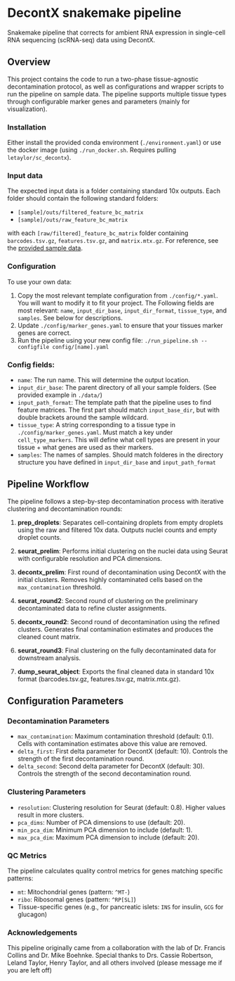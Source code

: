 # DecontX snakemake pipeline

Snakemake pipeline that corrects for ambient RNA expression in single-cell RNA sequencing (scRNA-seq) data using DecontX.

## Overview

This project contains the code to run a two-phase tissue-agnostic decontamination protocol, as well as configurations and wrapper scripts to run the pipeline on sample data. The pipeline supports multiple tissue types through configurable marker genes and parameters (mainly for visualization).

### Installation 
Either install the provided conda environment (`./environment.yaml`) or use the docker image (using `./run_docker.sh`. Requires pulling `letaylor/sc_decontx`).


### Input data
The expected input data is a folder containing standard 10x outputs. Each folder should contain the following standard folders:
- `[sample]/outs/filtered_feature_bc_matrix`
- `[sample]/outs/raw_feature_bc_matrix`
  
with each `[raw/filtered]_feature_bc_matrix` folder containing `barcodes.tsv.gz`, `features.tsv.gz`, and `matrix.mtx.gz`. For reference, see the [provided sample data](./data/).


### Configuration
To use your own data:
1) Copy the most relevant template configuration from `./config/*.yaml`. You will want to modify it to fit your project. The Following fields are most relevant: `name`, `input_dir_base`, `input_dir_format`, `tissue_type`, and `samples`. See below for descriptions.
2) Update `./config/marker_genes.yaml` to ensure that your tissues marker genes are correct. 
3) Run the pipeline using your new config file: `./run_pipeline.sh --configfile config/[name].yaml`


### Config fields:
- `name`: The run name. This will determine the output location.  
- `input_dir_base`: The parent directory of all your sample folders. (See provided example in `./data/`)
- `input_path_format`: The template path that the pipeline uses to find feature matrices. The first part should match `input_base_dir`, but with double brackets around the sample wildcard.
- `tissue_type`: A string corresponding to a tissue type in `./config/marker_genes.yaml`. Must match a key under `cell_type_markers`. This will define what cell types are present in your tissue + what genes are used as their markers. 
- `samples`: The names of samples. Should match folderes in the directory structure you have defined in `input_dir_base` and `input_path_format`


## Pipeline Workflow

The pipeline follows a step-by-step decontamination process with iterative clustering and decontamination rounds:

1. **prep_droplets**: Separates cell-containing droplets from empty droplets using the raw and filtered 10x data. Outputs nuclei counts and empty droplet counts.

2. **seurat_prelim**: Performs initial clustering on the nuclei data using Seurat with configurable resolution and PCA dimensions.

3. **decontx_prelim**: First round of decontamination using DecontX with the initial clusters. Removes highly contaminated cells based on the `max_contamination` threshold.

4. **seurat_round2**: Second round of clustering on the preliminary decontaminated data to refine cluster assignments.

5. **decontx_round2**: Second round of decontamination using the refined clusters. Generates final contamination estimates and produces the cleaned count matrix.

6. **seurat_round3**: Final clustering on the fully decontaminated data for downstream analysis.

7. **dump_seurat_object**: Exports the final cleaned data in standard 10x format (barcodes.tsv.gz, features.tsv.gz, matrix.mtx.gz).

## Configuration Parameters

### Decontamination Parameters
- `max_contamination`: Maximum contamination threshold (default: 0.1). Cells with contamination estimates above this value are removed.
- `delta_first`: First delta parameter for DecontX (default: 10). Controls the strength of the first decontamination round.
- `delta_second`: Second delta parameter for DecontX (default: 30). Controls the strength of the second decontamination round.

### Clustering Parameters
- `resolution`: Clustering resolution for Seurat (default: 0.8). Higher values result in more clusters.
- `pca_dims`: Number of PCA dimensions to use (default: 20).
- `min_pca_dim`: Minimum PCA dimension to include (default: 1).
- `max_pca_dim`: Maximum PCA dimension to include (default: 20).

### QC Metrics
The pipeline calculates quality control metrics for genes matching specific patterns:
- `mt`: Mitochondrial genes (pattern: `^MT-`)
- `ribo`: Ribosomal genes (pattern: `^RP[SL]`)
- Tissue-specific genes (e.g., for pancreatic islets: `INS` for insulin, `GCG` for glucagon)

### Acknowledgements
This pipeline originally came from a collaboration with the lab of Dr. Francis Collins and Dr. Mike Boehnke. Special thanks to Drs. Cassie Robertson, Leland Taylor, Henry Taylor, and all others involved (please message me if you are left off)

